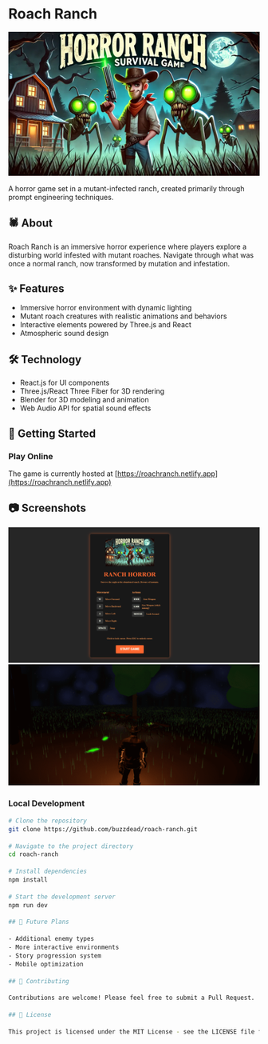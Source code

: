 # Roach Ranch

![Roach Ranch Banner](public/banner.webp)

A horror game set in a mutant-infected ranch, created primarily through prompt engineering techniques.

## 🕷️ About

Roach Ranch is an immersive horror experience where players explore a disturbing world infested with mutant roaches. Navigate through what was once a normal ranch, now transformed by mutation and infestation.

## ✨ Features

- Immersive horror environment with dynamic lighting
- Mutant roach creatures with realistic animations and behaviors
- Interactive elements powered by Three.js and React
- Atmospheric sound design

## 🛠️ Technology

- React.js for UI components
- Three.js/React Three Fiber for 3D rendering
- Blender for 3D modeling and animation
- Web Audio API for spatial sound effects

## 🚀 Getting Started

### Play Online

The game is currently hosted at [https://roachranch.netlify.app](https://roachranch.netlify.app)

## 📷 Screenshots

![Screenshot 1](public/screenshot1.png)
![Screenshot 2](public/screenshot2.png)

### Local Development


```bash
# Clone the repository
git clone https://github.com/buzzdead/roach-ranch.git

# Navigate to the project directory
cd roach-ranch

# Install dependencies
npm install

# Start the development server
npm run dev

## 🔮 Future Plans

- Additional enemy types
- More interactive environments
- Story progression system
- Mobile optimization

## 👥 Contributing

Contributions are welcome! Please feel free to submit a Pull Request.

## 📄 License

This project is licensed under the MIT License - see the LICENSE file for details.